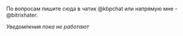 По вопросам пишите сюда в чатик @kbpchat или напрямую мне - @bitrixhater.

*Уведомления пока не работают*
